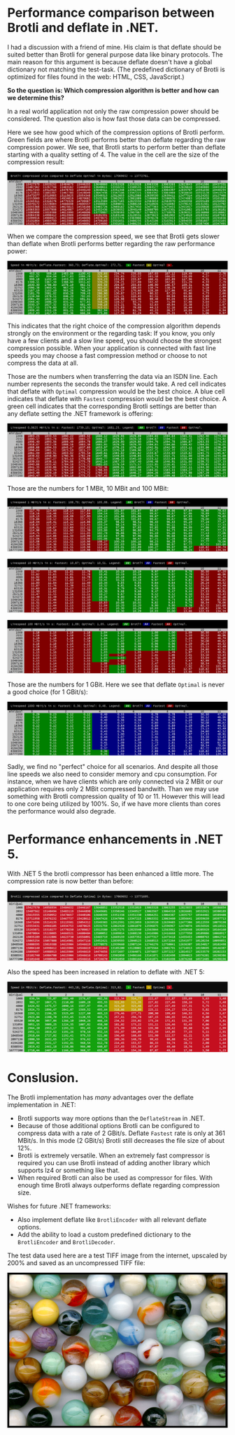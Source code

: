# Performance comparison between Brotli and deflate in .NET.

I had a discussion with a friend of mine. His claim is that deflate should be suited better than Brotli for general purpose data like binary protocols. The main reason for this argument is because deflate doesn't have a global dictionary not matching the test-task. (The predefined dictionary of Brotli is optimized for files found in the web: HTML, CSS, JavaScript.)

**So the question is: Which compression algorithm is better and how can we determine this?**

In a real world application not only the raw compression power should be considered. The question also is how fast those data can be compressed.

Here we see how good which of the compression options of Brotli perform. Green fields are where Brotli performs better than deflate regarding the raw compression power. We see, that Brotli starts to perform better than deflate starting with a quality setting of 4. The value in the cell are the size of the compression result:

![Brotli compression size compared to deflate optimal.](./readme/deflate.png)

When we compare the compression speed, we see that Brotli gets slower than deflate when Brotli performs better regarding the raw performance power:

![Brotli compression speed.](./readme/mbits.png)

This indicates that the right choice of the compression algorithm depends strongly on the environment or the regarding task: If you know, you only have a few clients and a slow line speed, you should choose the strongest compression possible. When your application is connected with fast line speeds you may choose a fast compression method or choose to not compress the data at all.

Those are the numbers when transferring the data via an ISDN line. Each number represents the seconds the transfer would take. A red cell indicates that deflate with `Optimal` compression would be the best choice. A blue cell indicates that deflate with `Fastest` compression would be the best choice. A green cell indicates that the corresponding Brotli settings are better than any deflate setting the .NET framework is offering:

![Transfer speed over ISDN.](./readme/isdn.png)

Those are the numbers for 1 MBit, 10 MBit and 100 MBit:

![Transfer speed over 1 MBit line.](./readme/mbit.png)

![Transfer speed over 10 MBit line.](./readme/10mbit.png)

![Transfer speed over 100 MBit line.](./readme/100mbit.png)

Those are the numbers for 1 GBit. Here we see that deflate `Optimal` is never a good choice (for 1 GBit/s):

![Transfer speed over GBit line.](./readme/gbit.png)

Sadly, we find no "perfect" choice for all scenarios. And despite all those line speeds we also need to consider memory and cpu consumption. For instance, when we have clients which are only connected via 2 MBit or our application requires only 2 MBit compressed bandwith. Than we may use something with Brotli compression quality of 10 or 11. However this will lead to one core being utilized by 100%. So, if we have more clients than cores the performance would also degrade.

# Performance enhancements in .NET 5.

With .NET 5 the brotli compressor has been enhanced a little more. The compression rate is now better than before:

![Brotli compression size with .NET 5 compared to deflate optimal.](./readme/5-deflate.png)

Also the speed has been increased in relation to deflate with .NET 5:

![Brotli compression speed with .NET 5.](./readme/5-mbits.png)

# Conslusion.

The Brotli implementation has *many* advantages over the deflate implementation in .NET:

* Brotli supports way more options than the `DeflateStream` in .NET.
* Because of those additional options Brotli can be configured to compress data with a rate of 2 GBit/s. Deflate `Fastest` rate is only at 361 MBit/s. In this mode (2 GBit/s) Brotli still decreases the file size of about 12%.
* Brotli is extremely versatile. When an extremely fast compressor is required you can use Brotli instead of adding another library which supports lz4 or something like that.
* When required Brotli can also be used as compressor for files. With enough time Brotli always outperforms deflate regarding compression size.

Wishes for future .NET frameworks:

* Also implement deflate like `BrotliEncoder` with all relevant deflate options.
* Add the ability to load a custom predefined dictionary to the `BrotliEncoder` and `BrotliDecoder`.

The test data used here are a test TIFF image from the internet, upscaled by 200% and saved as an uncompressed TIFF file:

![Preview of the compression test.](./readme/marbibm-preview.jpeg)